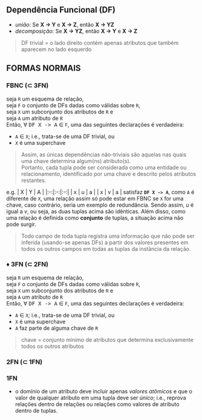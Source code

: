 <!--
remover todos os diretórios __pycache__
no src, executar:
$ find . -name \*.pyc -delete -o -type d -name __pycache__ -delete
-->

## Dependência Funcional (DF)
- _união:_        Se **X &rarr; Y** e **X &rarr; Z**, então **X &rarr; YZ**
- _decomposição:_ Se **X &rarr; YZ**, então **X &rarr; Y** e **X &rarr; Z**
> DF trivial = o lado direito contém apenas atributos que também aparecem no lado esquerdo

## FORMAS NORMAIS

### FBNC (&sub; 3FN)
seja `R` um esquema de relação,<br>
seja `F` o conjunto de DFs dadas como válidas sobre `R`,<br>
seja `X` um subconjunto dos atributos de `R` e <br>
seja `A` um atributo de `R` <br>
Então, &forall; <kbd>DF X -> A</kbd>  &isin; `F`, uma das seguintes declarações é verdadeira:
- `A` &isin; `X`; i.e., trata-se de uma DF trivial, ou
- `X` é uma superchave

> Assim, as únicas dependências não-triviais são aquelas nas quais uma chave determina algum(ns) atributo(s). <br>
> Portanto, cada tupla pode ser considerada como uma entidade ou relacionamento, identificado por uma chave e descrito pelos atributos restantes.

e.g.
| X | Y | A |
|:-:|:-:|:-:|
| x | u | a |
| x | v | a |
satisfaz **`DF X -> A`**, como `A` é diferente de `X`, uma relação assim só pode estar em FBNC se `X` for uma chave, caso contrário, seria um exemplo de redundância. Sendo assim, _u_ é igual a _v_, ou seja, as duas tuplas acima são idênticas. Além disso, como uma relação é definida como **conjunto** de tuplas, a situação acima não pode surgir.

> Todo campo de toda tupla registra uma informação que não pode ser inferida (usando-se apenas DFs) a partir dos valores presentes em todos os outros campos em todas as tuplas da instância da relação.


### &diams; 3FN (&sub; 2FN)
seja `R` um esquema de relação,<br>
seja `F` o conjunto de DFs dadas como válidas sobre `R`,<br>
seja `X` um subconjunto dos atributos de `R` e <br>
seja `A` um atributo de `R` <br>
Então, &forall; <kbd>DF X -> A</kbd> &isin; `F`, uma das seguintes declarações é verdadeira:
- `A` &isin; `X`; i.e., trata-se de uma DF trivial, ou
- `X` é uma superchave
- `A` faz parte de alguma chave de `R`

> chave = conjunto mínimo de atributos que determina exclusivamente todos os outros atributos


### 2FN (&sub; 1FN)

### 1FN
- o domínio de um atributo deve incluir apenas _valores atômicos_ e que o valor de qualquer atributo em uma tupla deve ser _único_; i.e., reprova relações dentro de relações ou relações como valores de atributo dentro de tuplas.
